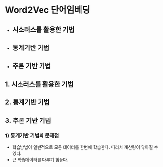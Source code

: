 #  Word2Vec 단어임베딩

  - ## 시소러스를 활용한 기법
  - ## 통계기반 기법
  - ## 추론 기반 기법

## 1. 시소러스를 활용한 기법
## 2. 통계기반 기법
## 3. 추론 기반 기법
### 1) 통계기반 기법의 문제점
  - 학습방법이 일반적으로 모든 데이터를 한번에 학습한다. 따라서 계산량이 많아질 수 있다.
  - 큰 학습데이터를 다루기 힘들다.




